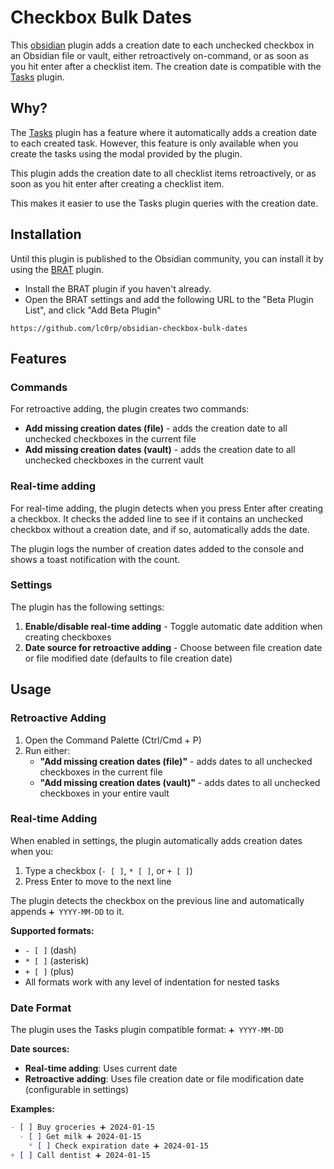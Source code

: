 # Checkbox Bulk Dates

This [obsidian](https://obsidian.md) plugin adds a creation date to each unchecked checkbox in an Obsidian file or vault,
either retroactively on-command, or as soon as you hit enter after a checklist item.
The creation date is compatible with the [Tasks](https://github.com/obsidian-tasks-group/obsidian-tasks) plugin.

## Why?

The [Tasks](https://github.com/obsidian-tasks-group/obsidian-tasks) plugin has a feature where it automatically
adds a creation date to each created task.
However, this feature is only available when you create the tasks using the modal provided by the plugin.

This plugin adds the creation date to all checklist items retroactively,
or as soon as you hit enter after creating a checklist item.

This makes it easier to use the Tasks plugin queries with the creation date.

## Installation

Until this plugin is published to the Obsidian community, you can install it by using
 the [BRAT](https://github.com/TfTHacker/obsidian42-brat) plugin.

- Install the BRAT plugin if you haven't already.
- Open the BRAT settings and add the following URL to the "Beta Plugin List", and click "Add Beta Plugin"

```text
https://github.com/lc0rp/obsidian-checkbox-bulk-dates
```

## Features

### Commands

For retroactive adding, the plugin creates two commands:

- **Add missing creation dates (file)** - adds the creation date to all unchecked checkboxes in the current file
- **Add missing creation dates (vault)** - adds the creation date to all unchecked checkboxes in the
  current vault

### Real-time adding

For real-time adding, the plugin detects when you press Enter after
creating a checkbox. It checks the added line to see if it contains an unchecked checkbox without a creation
date, and if so, automatically adds the date.

The plugin logs the number of creation dates added to the console and shows a toast notification with the count.

### Settings

The plugin has the following settings:

1. **Enable/disable real-time adding** - Toggle automatic date addition when creating checkboxes
2. **Date source for retroactive adding** - Choose between file creation date or file modified date
   (defaults to file creation date)

## Usage

### Retroactive Adding

1. Open the Command Palette (Ctrl/Cmd + P)
2. Run either:
   - **"Add missing creation dates (file)"** - adds dates to all unchecked checkboxes in the current file
   - **"Add missing creation dates (vault)"** - adds dates to all unchecked checkboxes in your entire vault

### Real-time Adding

When enabled in settings, the plugin automatically adds creation dates when you:

1. Type a checkbox (`- [ ]`, `* [ ]`, or `+ [ ]`)
2. Press Enter to move to the next line

The plugin detects the checkbox on the previous line and automatically appends `➕ YYYY-MM-DD` to it.

**Supported formats:**

- `- [ ]` (dash)
- `* [ ]` (asterisk)
- `+ [ ]` (plus)
- All formats work with any level of indentation for nested tasks

### Date Format

The plugin uses the Tasks plugin compatible format: `➕ YYYY-MM-DD`

**Date sources:**

- **Real-time adding**: Uses current date
- **Retroactive adding**: Uses file creation date or file modification date (configurable in settings)

**Examples:**

```markdown
- [ ] Buy groceries ➕ 2024-01-15
  - [ ] Get milk ➕ 2024-01-15
    * [ ] Check expiration date ➕ 2024-01-15
+ [ ] Call dentist ➕ 2024-01-15
```

